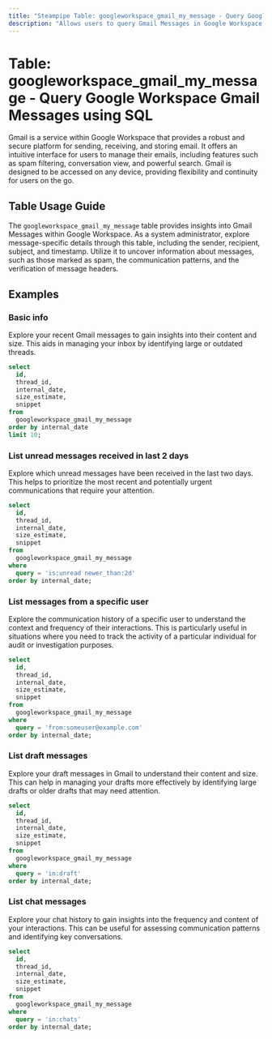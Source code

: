 ```yaml
---
title: "Steampipe Table: googleworkspace_gmail_my_message - Query Google Workspace Gmail Messages using SQL"
description: "Allows users to query Gmail Messages in Google Workspace, specifically the details of the user's messages, providing insights into email communication and potential anomalies."
---
```


# Table: googleworkspace_gmail_my_message - Query Google Workspace Gmail Messages using SQL

Gmail is a service within Google Workspace that provides a robust and secure platform for sending, receiving, and storing email. It offers an intuitive interface for users to manage their emails, including features such as spam filtering, conversation view, and powerful search. Gmail is designed to be accessed on any device, providing flexibility and continuity for users on the go.

## Table Usage Guide

The `googleworkspace_gmail_my_message` table provides insights into Gmail Messages within Google Workspace. As a system administrator, explore message-specific details through this table, including the sender, recipient, subject, and timestamp. Utilize it to uncover information about messages, such as those marked as spam, the communication patterns, and the verification of message headers.

## Examples

### Basic info
Explore your recent Gmail messages to gain insights into their content and size. This aids in managing your inbox by identifying large or outdated threads.

```sql
select
  id,
  thread_id,
  internal_date,
  size_estimate,
  snippet
from
  googleworkspace_gmail_my_message
order by internal_date
limit 10;
```

### List unread messages received in last 2 days
Explore which unread messages have been received in the last two days. This helps to prioritize the most recent and potentially urgent communications that require your attention.

```sql
select
  id,
  thread_id,
  internal_date,
  size_estimate,
  snippet
from
  googleworkspace_gmail_my_message
where
  query = 'is:unread newer_than:2d'
order by internal_date;
```

### List messages from a specific user
Explore the communication history of a specific user to understand the context and frequency of their interactions. This is particularly useful in situations where you need to track the activity of a particular individual for audit or investigation purposes.

```sql
select
  id,
  thread_id,
  internal_date,
  size_estimate,
  snippet
from
  googleworkspace_gmail_my_message
where
  query = 'from:someuser@example.com'
order by internal_date;
```

### List draft messages
Explore your draft messages in Gmail to understand their content and size. This can help in managing your drafts more effectively by identifying large drafts or older drafts that may need attention.

```sql
select
  id,
  thread_id,
  internal_date,
  size_estimate,
  snippet
from
  googleworkspace_gmail_my_message
where
  query = 'in:draft'
order by internal_date;
```

### List chat messages
Explore your chat history to gain insights into the frequency and content of your interactions. This can be useful for assessing communication patterns and identifying key conversations.

```sql
select
  id,
  thread_id,
  internal_date,
  size_estimate,
  snippet
from
  googleworkspace_gmail_my_message
where
  query = 'in:chats'
order by internal_date;
```